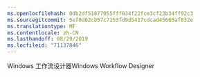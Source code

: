 ```yaml
---
ms.openlocfilehash: 0db2df51877055fff034f22fce3cf23b34ff92c3
ms.sourcegitcommit: 5ef0d02cb57c7153fd9d5417cdcad45665af832e
ms.translationtype: MT
ms.contentlocale: zh-CN
ms.lasthandoff: 08/29/2019
ms.locfileid: "71137846"
---
```

<span data-ttu-id="75881-101">Windows 工作流设计器</span><span class="sxs-lookup"><span data-stu-id="75881-101">Windows Workflow Designer</span></span>